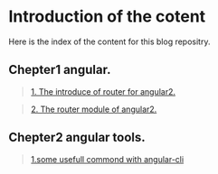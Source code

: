 # Introduction of the cotent
Here is the index of the content for this blog repositry.

## Chepter1  angular.

>[1. The introduce of router for angular2.](https://github.com/hbzyin/blog/blob/master/angular-router1.md)

>[2. The router module of angular2.](https://github.com/hbzyin/blog/blob/master/angular-router2.md)
 
## Chepter2 angular tools.
>[1.some usefull commond with angular-cli](https://github.com/hbzyin/blog/blob/master/angular-CLI.md)
